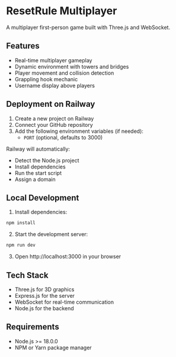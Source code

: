 # ResetRule Multiplayer

A multiplayer first-person game built with Three.js and WebSocket.

## Features
- Real-time multiplayer gameplay
- Dynamic environment with towers and bridges
- Player movement and collision detection
- Grappling hook mechanic
- Username display above players

## Deployment on Railway

1. Create a new project on Railway
2. Connect your GitHub repository
3. Add the following environment variables (if needed):
   - `PORT` (optional, defaults to 3000)

Railway will automatically:
- Detect the Node.js project
- Install dependencies
- Run the start script
- Assign a domain

## Local Development

1. Install dependencies:
```bash
npm install
```

2. Start the development server:
```bash
npm run dev
```

3. Open http://localhost:3000 in your browser

## Tech Stack
- Three.js for 3D graphics
- Express.js for the server
- WebSocket for real-time communication
- Node.js for the backend

## Requirements
- Node.js >= 18.0.0
- NPM or Yarn package manager 